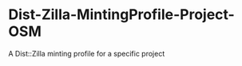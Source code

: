 Dist-Zilla-MintingProfile-Project-OSM
====================================

A Dist::Zilla minting profile for a specific project
